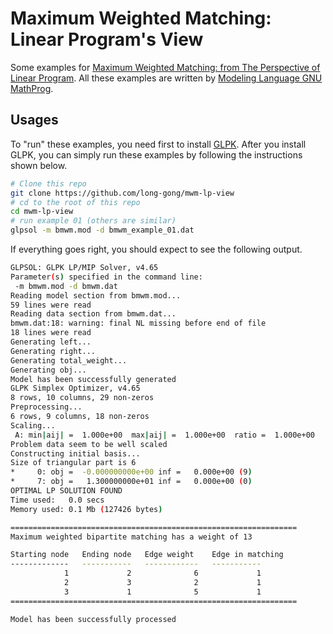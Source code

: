 # Maximum Weighted Matching: Linear Program's View

Some examples for [Maximum Weighted Matching: from The Perspective of Linear Program](https://www.overleaf.com/read/hkdbjzxzxcpz).
All these examples are written by [Modeling Language GNU MathProg](http://gusek.sourceforge.net/gmpl.pdf).

## Usages

To "run" these examples, you need first to install [GLPK](https://www.gnu.org/software/glpk/). After you install GLPK, you can simply run these examples by following the instructions shown below.

```bash
# Clone this repo
git clone https://github.com/long-gong/mwm-lp-view
# cd to the root of this repo
cd mwm-lp-view
# run example 01 (others are similar)
glpsol -m bmwm.mod -d bmwm_example_01.dat
```

If everything goes right, you should expect to see the following output.

```bash
GLPSOL: GLPK LP/MIP Solver, v4.65
Parameter(s) specified in the command line:
 -m bmwm.mod -d bmwm.dat
Reading model section from bmwm.mod...
59 lines were read
Reading data section from bmwm.dat...
bmwm.dat:18: warning: final NL missing before end of file
18 lines were read
Generating left...
Generating right...
Generating total_weight...
Generating obj...
Model has been successfully generated
GLPK Simplex Optimizer, v4.65
8 rows, 10 columns, 29 non-zeros
Preprocessing...
6 rows, 9 columns, 18 non-zeros
Scaling...
 A: min|aij| =  1.000e+00  max|aij| =  1.000e+00  ratio =  1.000e+00
Problem data seem to be well scaled
Constructing initial basis...
Size of triangular part is 6
*     0: obj =  -0.000000000e+00 inf =   0.000e+00 (9)
*     7: obj =   1.300000000e+01 inf =   0.000e+00 (0)
OPTIMAL LP SOLUTION FOUND
Time used:   0.0 secs
Memory used: 0.1 Mb (127426 bytes)

================================================================
Maximum weighted bipartite matching has a weight of 13

Starting node   Ending node   Edge weight    Edge in matching
-------------   -----------   ------------   -----------
            1             2              6             1
            2             3              2             1
            3             1              5             1
================================================================

Model has been successfully processed
```
